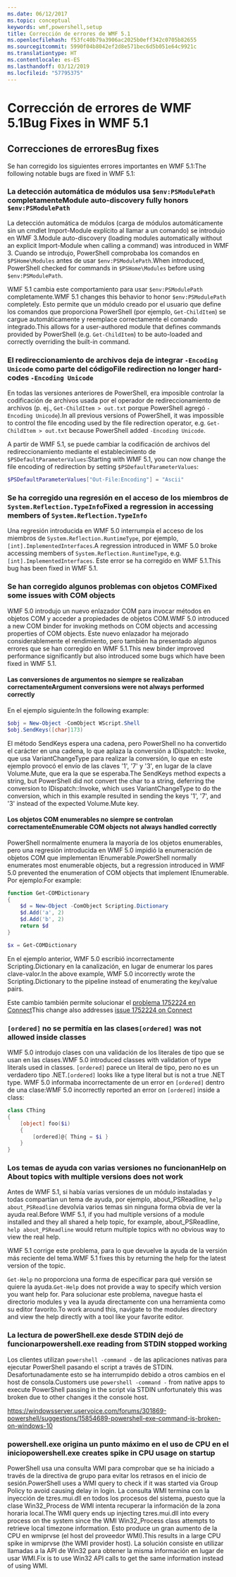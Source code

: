 ```yaml
---
ms.date: 06/12/2017
ms.topic: conceptual
keywords: wmf,powershell,setup
title: Corrección de errores de WMF 5.1
ms.openlocfilehash: f53fc40b79a3906ac2025b0eff342c0705b82655
ms.sourcegitcommit: 5990f04b8042ef2d8e571bec6d5b051e64c9921c
ms.translationtype: HT
ms.contentlocale: es-ES
ms.lasthandoff: 03/12/2019
ms.locfileid: "57795375"
---
```

# <a name="bug-fixes-in-wmf-51"></a><span data-ttu-id="429ae-103">Corrección de errores de WMF 5.1</span><span class="sxs-lookup"><span data-stu-id="429ae-103">Bug Fixes in WMF 5.1</span></span>

## <a name="bug-fixes"></a><span data-ttu-id="429ae-104">Correcciones de errores</span><span class="sxs-lookup"><span data-stu-id="429ae-104">Bug fixes</span></span>

<span data-ttu-id="429ae-105">Se han corregido los siguientes errores importantes en WMF 5.1:</span><span class="sxs-lookup"><span data-stu-id="429ae-105">The following notable bugs are fixed in WMF 5.1:</span></span>

### <a name="module-auto-discovery-fully-honors-envpsmodulepath"></a><span data-ttu-id="429ae-106">La detección automática de módulos usa `$env:PSModulePath` completamente</span><span class="sxs-lookup"><span data-stu-id="429ae-106">Module auto-discovery fully honors `$env:PSModulePath`</span></span>

<span data-ttu-id="429ae-107">La detección automática de módulos (carga de módulos automáticamente sin un cmdlet Import-Module explícito al llamar a un comando) se introdujo en WMF 3.</span><span class="sxs-lookup"><span data-stu-id="429ae-107">Module auto-discovery (loading modules automatically without an explicit Import-Module when calling a command) was introduced in WMF 3.</span></span>
<span data-ttu-id="429ae-108">Cuando se introdujo, PowerShell comprobaba los comandos en `$PSHome\Modules` antes de usar `$env:PSModulePath`.</span><span class="sxs-lookup"><span data-stu-id="429ae-108">When introduced, PowerShell checked for commands in `$PSHome\Modules` before using `$env:PSModulePath`.</span></span>

<span data-ttu-id="429ae-109">WMF 5.1 cambia este comportamiento para usar `$env:PSModulePath` completamente.</span><span class="sxs-lookup"><span data-stu-id="429ae-109">WMF 5.1 changes this behavior to honor `$env:PSModulePath` completely.</span></span>
<span data-ttu-id="429ae-110">Esto permite que un módulo creado por el usuario que define los comandos que proporciona PowerShell (por ejemplo, `Get-ChildItem`) se cargue automáticamente y reemplace correctamente el comando integrado.</span><span class="sxs-lookup"><span data-stu-id="429ae-110">This allows for a user-authored module that defines commands provided by PowerShell (e.g. `Get-ChildItem`) to be auto-loaded and correctly overriding the built-in command.</span></span>

### <a name="file-redirection-no-longer-hard-codes--encoding-unicode"></a><span data-ttu-id="429ae-111">El redireccionamiento de archivos deja de integrar `-Encoding Unicode` como parte del código</span><span class="sxs-lookup"><span data-stu-id="429ae-111">File redirection no longer hard-codes `-Encoding Unicode`</span></span>

<span data-ttu-id="429ae-112">En todas las versiones anteriores de PowerShell, era imposible controlar la codificación de archivos usada por el operador de redireccionamiento de archivos (p. ej., `Get-ChildItem > out.txt` porque PowerShell agregó `-Encoding Unicode`).</span><span class="sxs-lookup"><span data-stu-id="429ae-112">In all previous versions of PowerShell, it was impossible to control the file encoding used by the file redirection operator, e.g. `Get-ChildItem > out.txt` because PowerShell added `-Encoding Unicode`.</span></span>

<span data-ttu-id="429ae-113">A partir de WMF 5.1, se puede cambiar la codificación de archivos del redireccionamiento mediante el establecimiento de `$PSDefaultParameterValues`:</span><span class="sxs-lookup"><span data-stu-id="429ae-113">Starting with WMF 5.1, you can now change the file encoding of redirection by setting `$PSDefaultParameterValues`:</span></span>

```powershell
$PSDefaultParameterValues["Out-File:Encoding"] = "Ascii"
```

### <a name="fixed-a-regression-in-accessing-members-of-systemreflectiontypeinfo"></a><span data-ttu-id="429ae-114">Se ha corregido una regresión en el acceso de los miembros de `System.Reflection.TypeInfo`</span><span class="sxs-lookup"><span data-stu-id="429ae-114">Fixed a regression in accessing members of `System.Reflection.TypeInfo`</span></span>

<span data-ttu-id="429ae-115">Una regresión introducida en WMF 5.0 interrumpía el acceso de los miembros de `System.Reflection.RuntimeType`, por ejemplo, `[int].ImplementedInterfaces`.</span><span class="sxs-lookup"><span data-stu-id="429ae-115">A regression introduced in WMF 5.0 broke accessing members of `System.Reflection.RuntimeType`, e.g. `[int].ImplementedInterfaces`.</span></span>
<span data-ttu-id="429ae-116">Este error se ha corregido en WMF 5.1.</span><span class="sxs-lookup"><span data-stu-id="429ae-116">This bug has been fixed in WMF 5.1.</span></span>


### <a name="fixed-some-issues-with-com-objects"></a><span data-ttu-id="429ae-117">Se han corregido algunos problemas con objetos COM</span><span class="sxs-lookup"><span data-stu-id="429ae-117">Fixed some issues with COM objects</span></span>

<span data-ttu-id="429ae-118">WMF 5.0 introdujo un nuevo enlazador COM para invocar métodos en objetos COM y acceder a propiedades de objetos COM.</span><span class="sxs-lookup"><span data-stu-id="429ae-118">WMF 5.0 introduced a new COM binder for invoking methods on COM objects and accessing properties of COM objects.</span></span>
<span data-ttu-id="429ae-119">Este nuevo enlazador ha mejorado considerablemente el rendimiento, pero también ha presentado algunos errores que se han corregido en WMF 5.1.</span><span class="sxs-lookup"><span data-stu-id="429ae-119">This new binder improved performance significantly but also introduced some bugs which have been fixed in WMF 5.1.</span></span>

#### <a name="argument-conversions-were-not-always-performed-correctly"></a><span data-ttu-id="429ae-120">Las conversiones de argumentos no siempre se realizaban correctamente</span><span class="sxs-lookup"><span data-stu-id="429ae-120">Argument conversions were not always performed correctly</span></span>

<span data-ttu-id="429ae-121">En el ejemplo siguiente:</span><span class="sxs-lookup"><span data-stu-id="429ae-121">In the following example:</span></span>

```powershell
$obj = New-Object -ComObject WScript.Shell
$obj.SendKeys([char]173)
```

<span data-ttu-id="429ae-122">El método SendKeys espera una cadena, pero PowerShell no ha convertido el carácter en una cadena, lo que aplaza la conversión a IDispatch:: Invoke, que usa VariantChangeType para realizar la conversión, lo que en este ejemplo provocó el envío de las claves '1', '7' y '3', en lugar de la clave Volume.Mute, que era la que se esperaba.</span><span class="sxs-lookup"><span data-stu-id="429ae-122">The SendKeys method expects a string, but PowerShell did not convert the char to a string, deferring the conversion to IDispatch::Invoke, which uses VariantChangeType to do the conversion, which in this example resulted in sending the keys '1', '7', and '3' instead of the expected Volume.Mute key.</span></span>

#### <a name="enumerable-com-objects-not-always-handled-correctly"></a><span data-ttu-id="429ae-123">Los objetos COM enumerables no siempre se controlan correctamente</span><span class="sxs-lookup"><span data-stu-id="429ae-123">Enumerable COM objects not always handled correctly</span></span>

<span data-ttu-id="429ae-124">PowerShell normalmente enumera la mayoría de los objetos enumerables, pero una regresión introducida en WMF 5.0 impidió la enumeración de objetos COM que implementan IEnumerable.</span><span class="sxs-lookup"><span data-stu-id="429ae-124">PowerShell normally enumerates most enumerable objects, but a regression introduced in WMF 5.0 prevented the enumeration of COM objects that implement IEnumerable.</span></span>  <span data-ttu-id="429ae-125">Por ejemplo:</span><span class="sxs-lookup"><span data-stu-id="429ae-125">For example:</span></span>

```powershell
function Get-COMDictionary
{
    $d = New-Object -ComObject Scripting.Dictionary
    $d.Add('a', 2)
    $d.Add('b', 2)
    return $d
}

$x = Get-COMDictionary
```

<span data-ttu-id="429ae-126">En el ejemplo anterior, WMF 5.0 escribió incorrectamente Scripting.Dictionary en la canalización, en lugar de enumerar los pares clave-valor.</span><span class="sxs-lookup"><span data-stu-id="429ae-126">In the above example, WMF 5.0 incorrectly wrote the Scripting.Dictionary to the pipeline instead of enumerating the key/value pairs.</span></span>

<span data-ttu-id="429ae-127">Este cambio también permite solucionar el [problema 1752224 en Connect](https://connect.microsoft.com/PowerShell/feedback/details/1752224)</span><span class="sxs-lookup"><span data-stu-id="429ae-127">This change also addresses [issue 1752224 on Connect](https://connect.microsoft.com/PowerShell/feedback/details/1752224)</span></span>

### <a name="ordered-was-not-allowed-inside-classes"></a><span data-ttu-id="429ae-128">`[ordered]` no se permitía en las clases</span><span class="sxs-lookup"><span data-stu-id="429ae-128">`[ordered]` was not allowed inside classes</span></span>

<span data-ttu-id="429ae-129">WMF 5.0 introdujo clases con una validación de los literales de tipo que se usan en las clases.</span><span class="sxs-lookup"><span data-stu-id="429ae-129">WMF 5.0 introduced classes with validation of type literals used in classes.</span></span>
<span data-ttu-id="429ae-130">`[ordered]` parece un literal de tipo, pero no es un verdadero tipo .NET.</span><span class="sxs-lookup"><span data-stu-id="429ae-130">`[ordered]` looks like a type literal but is not a true .NET type.</span></span>
<span data-ttu-id="429ae-131">WMF 5.0 informaba incorrectamente de un error en `[ordered]` dentro de una clase:</span><span class="sxs-lookup"><span data-stu-id="429ae-131">WMF 5.0 incorrectly reported an error on `[ordered]` inside a class:</span></span>

```powershell
class CThing
{
    [object] foo($i)
    {
        [ordered]@{ Thing = $i }
    }
}
```


### <a name="help-on-about-topics-with-multiple-versions-does-not-work"></a><span data-ttu-id="429ae-132">Los temas de ayuda con varias versiones no funcionan</span><span class="sxs-lookup"><span data-stu-id="429ae-132">Help on About topics with multiple versions does not work</span></span>

<span data-ttu-id="429ae-133">Antes de WMF 5.1, si había varias versiones de un módulo instaladas y todas compartían un tema de ayuda, por ejemplo, about_PSReadline, `help about_PSReadline` devolvía varios temas sin ninguna forma obvia de ver la ayuda real.</span><span class="sxs-lookup"><span data-stu-id="429ae-133">Before WMF 5.1, if you had multiple versions of a module installed and they all shared a help topic, for example, about_PSReadline, `help about_PSReadline` would return multiple topics with no obvious way to view the real help.</span></span>

<span data-ttu-id="429ae-134">WMF 5.1 corrige este problema, para lo que devuelve la ayuda de la versión más reciente del tema.</span><span class="sxs-lookup"><span data-stu-id="429ae-134">WMF 5.1 fixes this by returning the help for the latest version of the topic.</span></span>

<span data-ttu-id="429ae-135">`Get-Help` no proporciona una forma de especificar para qué versión se quiere la ayuda.</span><span class="sxs-lookup"><span data-stu-id="429ae-135">`Get-Help` does not provide a way to specify which version you want help for.</span></span>
<span data-ttu-id="429ae-136">Para solucionar este problema, navegue hasta el directorio modules y vea la ayuda directamente con una herramienta como su editor favorito.</span><span class="sxs-lookup"><span data-stu-id="429ae-136">To work around this, navigate to the modules directory and view the help directly with a tool like your favorite editor.</span></span>

### <a name="powershellexe-reading-from-stdin-stopped-working"></a><span data-ttu-id="429ae-137">La lectura de powerShell.exe desde STDIN dejó de funcionar</span><span class="sxs-lookup"><span data-stu-id="429ae-137">powershell.exe reading from STDIN stopped working</span></span>

<span data-ttu-id="429ae-138">Los clientes utilizan `powershell -command -` de las aplicaciones nativas para ejecutar PowerShell pasando el script a través de STDIN. Desafortunadamente esto se ha interrumpido debido a otros cambios en el host de consola.</span><span class="sxs-lookup"><span data-stu-id="429ae-138">Customers use `powershell -command -` from native apps to execute PowerShell passing in the script via STDIN unfortunately this was broken due to other changes it the console host.</span></span>

https://windowsserver.uservoice.com/forums/301869-powershell/suggestions/15854689-powershell-exe-command-is-broken-on-windows-10

### <a name="powershellexe-creates-spike-in-cpu-usage-on-startup"></a><span data-ttu-id="429ae-139">powershell.exe origina un punto máximo en el uso de CPU en el inicio</span><span class="sxs-lookup"><span data-stu-id="429ae-139">powershell.exe creates spike in CPU usage on startup</span></span>

<span data-ttu-id="429ae-140">PowerShell usa una consulta WMI para comprobar que se ha iniciado a través de la directiva de grupo para evitar los retrasos en el inicio de sesión.</span><span class="sxs-lookup"><span data-stu-id="429ae-140">PowerShell uses a WMI query to check if it was started via Group Policy to avoid causing delay in login.</span></span>
<span data-ttu-id="429ae-141">La consulta WMI termina con la inyección de tzres.mui.dll en todos los procesos del sistema, puesto que la clase Win32_Process de WMI intenta recuperar la información de la zona horaria local.</span><span class="sxs-lookup"><span data-stu-id="429ae-141">The WMI query ends up injecting tzres.mui.dll into every process on the system since the WMI Win32_Process class attempts to retrieve local timezone information.</span></span>
<span data-ttu-id="429ae-142">Esto produce un gran aumento de la CPU en wmiprvse (el host del proveedor WMI).</span><span class="sxs-lookup"><span data-stu-id="429ae-142">This results in a large CPU spike in wmiprvse (the WMI provider host).</span></span>
<span data-ttu-id="429ae-143">La solución consiste en utilizar llamadas a la API de Win32 para obtener la misma información en lugar de usar WMI.</span><span class="sxs-lookup"><span data-stu-id="429ae-143">Fix is to use Win32 API calls to get the same information instead of using WMI.</span></span>
